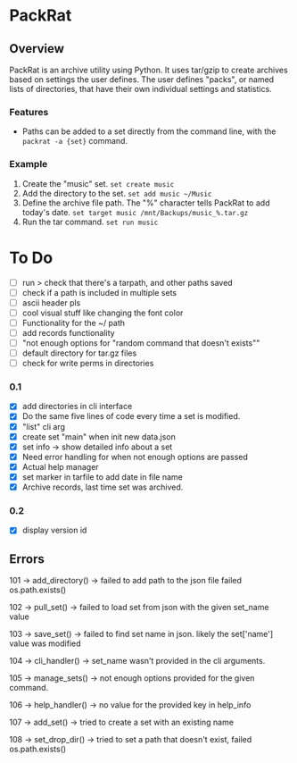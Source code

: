 # PackRat

## Overview
PackRat is an archive utility using Python. It uses tar/gzip to create archives based
on settings the user defines. The user defines "packs", or named lists of directories, that have
their own individual settings and statistics. 

### Features
- Paths can be added to a set directly from the command line, with the `packrat -a {set}` command.

### Example
1. Create the "music" set.
`set create music`
1. Add the directory to the set.
`set add music ~/Music`
1. Define the archive file path. The "%" character tells PackRat to add today's date.
`set target music /mnt/Backups/music_%.tar.gz`
1. Run the tar command.
`set run music`

# To Do

- [  ] run > check that there's a tarpath, and other paths saved
- [  ] check if a path is included in multiple sets
- [  ] ascii header pls
- [  ] cool visual stuff like changing the font color
- [  ] Functionality for the ~/ path
- [  ] add records functionality 
- [  ] "not enough options for "random command that doesn't exists""
- [  ] default directory for tar.gz files
- [  ] check for write perms in directories
 
### 0.1
- [X] add directories in cli interface
- [X] Do the same five lines of code every time a set is modified. 
- [X] "list" cli arg
- [X] create set "main" when init new data.json
- [X] set info -> show detailed info about a set
- [X] Need error handling for when not enough options are passed
- [X] Actual help manager
- [X] set marker in tarfile to add date in file name
- [X] Archive records, last time set was archived. 
 
### 0.2
- [X] display version id
 

## Errors

101 -> 	add_directory() 	->	failed to add path to the json file failed os.path.exists()

102 -> 	pull_set() 			-> 	failed to load set from json with the given set_name value 

103 ->  save_set() 			-> 	failed to find set name in json. likely the set['name'] value was modified 

104 -> 	cli_handler() 		-> 	set_name wasn't provided in the cli arguments.

105 ->  manage_sets()		->  not enough options provided for the given command.

106 ->  help_handler()      ->  no value for the provided key in help_info

107 ->	add_set()			->  tried to create a set with an existing name

108 ->  set_drop_dir()		->  tried to set a path that doesn't exist, failed os.path.exists()


